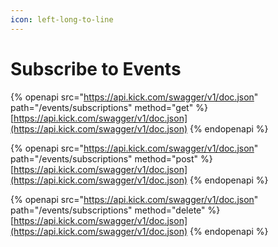 ```yaml
---
icon: left-long-to-line
---
```


# Subscribe to Events

{% openapi src="https://api.kick.com/swagger/v1/doc.json" path="/events/subscriptions" method="get" %}
[https://api.kick.com/swagger/v1/doc.json](https://api.kick.com/swagger/v1/doc.json)
{% endopenapi %}

{% openapi src="https://api.kick.com/swagger/v1/doc.json" path="/events/subscriptions" method="post" %}
[https://api.kick.com/swagger/v1/doc.json](https://api.kick.com/swagger/v1/doc.json)
{% endopenapi %}

{% openapi src="https://api.kick.com/swagger/v1/doc.json" path="/events/subscriptions" method="delete" %}
[https://api.kick.com/swagger/v1/doc.json](https://api.kick.com/swagger/v1/doc.json)
{% endopenapi %}
